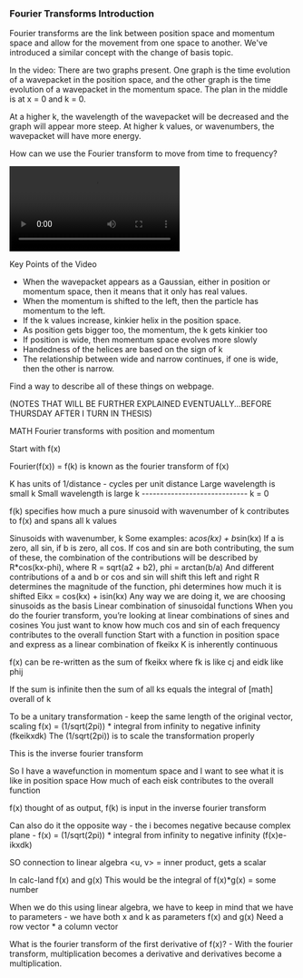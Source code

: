 ### Fourier Transforms Introduction
Fourier transforms are the link between position space and momentum space and allow for the movement from one space to another. We've introduced a similar concept with the change of basis topic. 

In the video: 
There are two graphs present. One graph is the time evolution of a wavepacket in the position space, and the other graph is the time evolution of a wavepacket in the momentum space. The plan in the middle is at x = 0 and k = 0. 

At a higher k, the wavelength of the wavepacket will be decreased and the graph will appear more steep. At higher k values, or wavenumbers, the wavepacket will have more energy. 

How can we use the Fourier transform to move from time to frequency? 

![video](/fvid.mp4)

Key Points of the Video
- When the wavepacket appears as a Gaussian, either in position or momentum space, then it means that it only has real values. 
- When the momentum is shifted to the left, then the particle has momentum to the left. 
- If the k values increase, kinkier helix in the position space. 
- As position gets bigger too, the momentum, the k gets kinkier too
- If position is wide, then momentum space evolves more slowly 
- Handedness of the helices are based on the sign of k 
- The relationship between wide and narrow continues,  if one is wide, then the other is narrow. 

Find a way to describe all of these things on webpage.

(NOTES THAT WILL BE FURTHER EXPLAINED EVENTUALLY...BEFORE THURSDAY AFTER I TURN IN THESIS)

MATH
Fourier transforms with position and momentum 

Start with f(x) 

Fourier(f(x)) = f(k) is known as the fourier transform of f(x) 

K has units of 1/distance - cycles per unit distance 
Large wavelength is small k
Small wavelength is large k
----------------------------- k = 0

f(k) specifies how much a pure sinusoid with wavenumber of k contributes to f(x) and spans all k values

Sinusoids with wavenumber, k 
Some examples: 
	a*cos(kx) + b*sin(kx) 
	If a is zero, all sin, if b is zero, all cos.
	If cos and sin are both contributing, the sum of these, the combination of the contributions will be described by R*cos(kx-phi), where R = sqrt(a2 + b2), phi = arctan(b/a) 
	And different contributions of a and b or cos and sin will shift this left and right
	R determines the magnitude of the function, phi determines how much it is shifted
	Eikx = cos(kx) + isin(kx)
Any way we are doing it, we are choosing sinusoids as the basis
Linear combination of sinusoidal functions 
When you do the fourier transform, you’re looking at linear combinations of sines and cosines
You just want to know how much cos and sin of each frequency contributes to the overall function
Start with a function in position space and express as a linear combination of fkeikx
K is inherently continuous 

f(x) can be re-written as the sum of fkeikx where fk is like cj and eidk like phij 

If the sum is infinite then the sum of all ks equals the integral of [math] overall of k 

To be a unitary transformation - keep the same length of the original vector, scaling
f(x) = (1/sqrt(2pi)) * integral from infinity to negative infinity (fkeikxdk)
The (1/sqrt(2pi)) is to scale the transformation properly 

This is the inverse fourier transform

So I have a wavefunction in momentum space and I want to see what it is like in position space
How much of each eisk contributes to the overall function 

f(x) thought of as output, f(k) is input in the inverse fourier transform

Can also do it the opposite way - the i becomes negative because complex plane - 
f(x) = (1/sqrt(2pi)) * integral from infinity to negative infinity (f(x)e-ikxdk)

SO connection to linear algebra
<u, v> = inner product, gets a scalar 

In calc-land 
f(x) and g(x) 
This would be the integral of f(x)*g(x) = some number 

When we do this using linear algebra, we have to keep in mind that we have to parameters - we have both x and k as parameters 
f(x) and g(x) 
Need a row vector * a column vector 


What is the fourier transform of the first derivative of f(x)?
	- With the fourier transform, multiplication becomes a derivative and derivatives become a multiplication.

